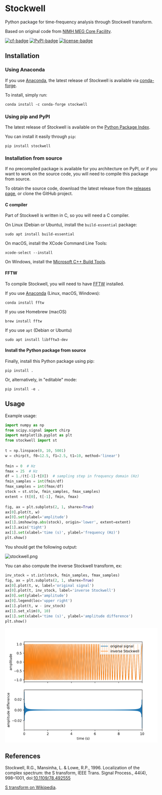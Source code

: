 # Stockwell

Python package for time-frequency analysis through Stockwell transform.

Based on original code from [NIMH MEG Core Facility].

[![cf-badge]][cf-link]
[![PyPI-badge]][PyPI-link]
[![license-badge]][license-link]

## Installation

### Using Anaconda

If you use [Anaconda], the latest release of Stockwell is available via
[conda-forge][cf-link].

To install, simply run:

    conda install -c conda-forge stockwell

### Using pip and PyPI

The latest release of Stockwell is available on the
[Python Package Index][PyPI-link].

You can install it easily through `pip`:

    pip install stockwell

### Installation from source

If no precompiled package is available for you architecture on PyPI, or if you
want to work on the source code, you will need to compile this package from
source.

To obtain the source code, download the latest release from the
[releases page][releases-link], or clone the GitHub project.

#### C compiler

Part of Stockwell is written in C, so you will need a C compiler.

On Linux (Debian or Ubuntu), install the `build-essential` package:

    sudo apt install build-essential

On macOS, install the XCode Command Line Tools:

    xcode-select --install

On Windows, install the [Microsoft C++ Build Tools].

#### FFTW

To compile Stockwell, you will need to have [FFTW]
installed.

If you use [Anaconda]&nbsp;(Linux, macOS, Windows):

    conda install fftw

If you use Homebrew (macOS)

    brew install fftw

If you use `apt` (Debian or Ubuntu)

    sudo apt install libfftw3-dev

#### Install the Python package from source

Finally, install this Python package using pip:

    pip install .

Or, alternatively, in "editable" mode:

    pip install -e .

## Usage

Example usage:

```python
import numpy as np
from scipy.signal import chirp
import matplotlib.pyplot as plt
from stockwell import st

t = np.linspace(0, 10, 5001)
w = chirp(t, f0=12.5, f1=2.5, t1=10, method='linear')

fmin = 0  # Hz
fmax = 25  # Hz
df = 1./(t[-1]-t[0])  # sampling step in frequency domain (Hz)
fmin_samples = int(fmin/df)
fmax_samples = int(fmax/df)
stock = st.st(w, fmin_samples, fmax_samples)
extent = (t[0], t[-1], fmin, fmax)

fig, ax = plt.subplots(2, 1, sharex=True)
ax[0].plot(t, w)
ax[0].set(ylabel='amplitude')
ax[1].imshow(np.abs(stock), origin='lower', extent=extent)
ax[1].axis('tight')
ax[1].set(xlabel='time (s)', ylabel='frequency (Hz)')
plt.show()
```
You should get the following output:

![stockwell.png](stockwell.png)

You can also compute the inverse Stockwell transform, ex:

```python
inv_stock = st.ist(stock, fmin_samples, fmax_samples)
fig, ax = plt.subplots(2, 1, sharex=True)
ax[0].plot(t, w, label='original signal')
ax[0].plot(t, inv_stock, label='inverse Stockwell')
ax[0].set(ylabel='amplitude')
ax[0].legend(loc='upper right')
ax[1].plot(t, w - inv_stock)
ax[1].set_xlim(0, 10)
ax[1].set(xlabel='time (s)', ylabel='amplitude difference')
plt.show()
```
![inv_stockwell.png](inv_stockwell.png)

## References

Stockwell, R.G., Mansinha, L. & Lowe, R.P., 1996. Localization of the complex
spectrum: the S transform, IEEE Trans. Signal Process., 44(4), 998–1001,
doi:[10.1109/78.492555](https://doi.org/10.1109/78.492555)

[S transform on Wikipedia].

[NIMH MEG Core Facility]: https://kurage.nimh.nih.gov/meglab/Meg/Stockwell

[cf-badge]: http://img.shields.io/conda/vn/conda-forge/stockwell.svg
[cf-link]: https://anaconda.org/conda-forge/stockwell
[PyPI-badge]: http://img.shields.io/pypi/v/stockwell.svg
[PyPI-link]: https://pypi.python.org/pypi/stockwell
[license-badge]: https://img.shields.io/badge/license-GPLv3-green
[license-link]: https://www.gnu.org/licenses/gpl-3.0.html
[releases-link]: https://github.com/claudiodsf/stockwell/releases

[Anaconda]: https://www.anaconda.com/products/individual
[Microsoft C++ Build Tools]:
https://visualstudio.microsoft.com/visual-cpp-build-tools
[FFTW]: http://www.fftw.org
[S transform on Wikipedia]: https://en.wikipedia.org/wiki/S_transform